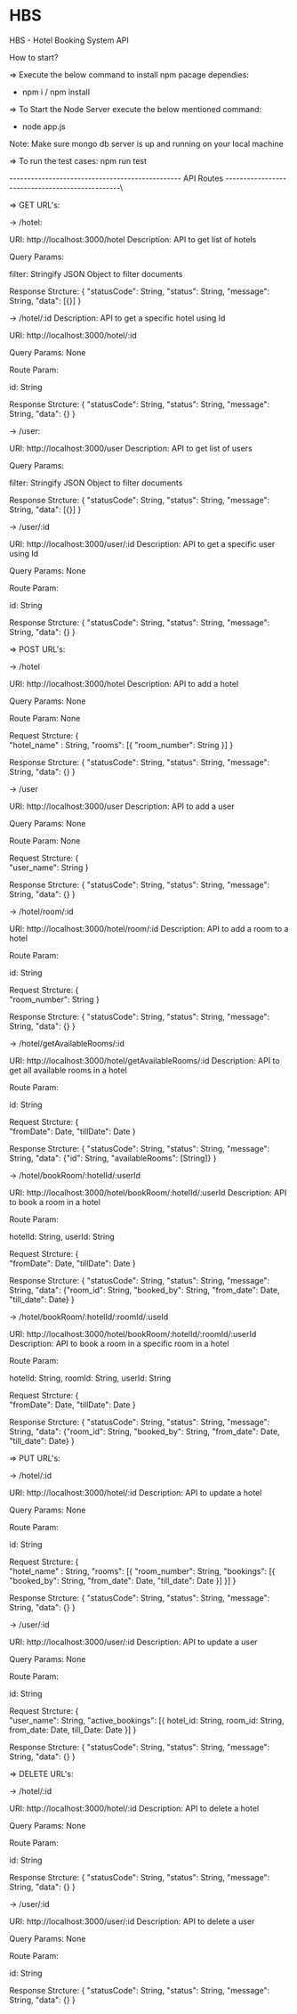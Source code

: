 # HBS
HBS - Hotel Booking System API

How to start?

=> Execute the below command to install npm pacage dependies:
- npm i / npm install

=> To Start the Node Server execute the below mentioned command:
- node app.js

Note: Make sure mongo db server is up and running on your local machine

=> To run the test cases: npm run test

------------------------------------------------ API Routes ------------------------------------------------\

=> GET URL's:

-> /hotel:

URI: http://localhost:3000/hotel
Description: API to get list of hotels

Query Params:

filter: Stringify JSON Object to filter documents

Response Strcture:
{ "statusCode": String, "status": String, "message": String, "data": [{}] }

-> /hotel/:id
Description: API to get a specific hotel using Id

URI: http://localhost:3000/hotel/:id

Query Params: None

Route Param:

id: String

Response Strcture:
{ "statusCode": String, "status": String, "message": String, "data": {} }

-> /user:

URI: http://localhost:3000/user
Description: API to get list of users

Query Params:

filter: Stringify JSON Object to filter documents

Response Strcture:
{ "statusCode": String, "status": String, "message": String, "data": [{}] }

-> /user/:id

URI: http://localhost:3000/user/:id
Description: API to get a specific user using Id

Query Params: None

Route Param:

id: String

Response Strcture:
{ "statusCode": String, "status": String, "message": String, "data": {} }

=> POST URL's:

-> /hotel

URI: http://localhost:3000/hotel
Description: API to add a hotel

Query Params: None

Route Param: None

Request Strcture:
{   
    "hotel_name" : String,
    "rooms": [{
        "room_number": String
    }]
}

Response Strcture:
{ "statusCode": String, "status": String, "message": String, "data": {} }

-> /user

URI: http://localhost:3000/user
Description: API to add a user

Query Params: None

Route Param: None

Request Strcture:
{   
    "user_name": String
}

Response Strcture:
{ "statusCode": String, "status": String, "message": String, "data": {} }

-> /hotel/room/:id

URI: http://localhost:3000/hotel/room/:id
Description: API to add a room to a hotel

Route Param:

id: String

Request Strcture:
{   
    "room_number": String
}

Response Strcture:
{ "statusCode": String, "status": String, "message": String, "data": {} }

-> /hotel/getAvailableRooms/:id

URI: http://localhost:3000/hotel/getAvailableRooms/:id
Description: API to get all available rooms in a hotel

Route Param:

id: String

Request Strcture:
{   
    "fromDate": Date,
    "tillDate": Date
}

Response Strcture:
{ "statusCode": String, "status": String, "message": String, "data": {"id": String, "availableRooms": [String]} }

-> /hotel/bookRoom/:hotelId/:userId

URI: http://localhost:3000/hotel/bookRoom/:hotelId/:userId
Description: API to book a room in a hotel

Route Param:

hotelId: String,
userId: String

Request Strcture:
{   
    "fromDate": Date,
    "tillDate": Date
}

Response Strcture:
{ "statusCode": String, "status": String, "message": String, "data": {"room_id": String, "booked_by": String, "from_date": Date, "till_date": Date} }

-> /hotel/bookRoom/:hotelId/:roomId/:useId

URI: http://localhost:3000/hotel/bookRoom/:hotelId/:roomId/:userId
Description: API to book a room in a specific room in a hotel

Route Param:

hotelId: String,
roomId: String,
userId: String

Request Strcture:
{   
    "fromDate": Date,
    "tillDate": Date
}

Response Strcture:
{ "statusCode": String, "status": String, "message": String, "data": {"room_id": String, "booked_by": String, "from_date": Date, "till_date": Date} }

=> PUT URL's:

-> /hotel/:id

URI: http://localhost:3000/hotel/:id
Description: API to update a hotel

Query Params: None

Route Param: 

id: String

Request Strcture:
{   
    "hotel_name" : String,
    "rooms": [{
        "room_number": String,
        "bookings": [{
            "booked_by": String,
            "from_date": Date,
            "till_date": Date
        }]
    }]
}

Response Strcture:
{ "statusCode": String, "status": String, "message": String, "data": {} }

-> /user/:id

URI: http://localhost:3000/user/:id
Description: API to update a user

Query Params: None

Route Param:

id: String

Request Strcture:
{   
    "user_name": String,
    "active_bookings": [{
        hotel_id: String,
        room_id: String,
        from_date: Date,
        till_Date: Date
    }]
}

Response Strcture:
{ "statusCode": String, "status": String, "message": String, "data": {} }

=> DELETE URL's:

-> /hotel/:id

URI: http://localhost:3000/hotel/:id
Description: API to delete a hotel

Query Params: None

Route Param: 

id: String

Response Strcture:
{ "statusCode": String, "status": String, "message": String, "data": {} }

-> /user/:id

URI: http://localhost:3000/user/:id
Description: API to delete a user

Query Params: None

Route Param:

id: String

Response Strcture:
{ "statusCode": String, "status": String, "message": String, "data": {} }